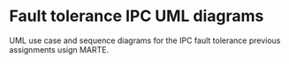 # Fault tolerance IPC UML diagrams

UML use case and sequence diagrams for the IPC fault tolerance previous assignments usign MARTE.
